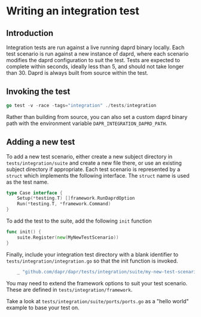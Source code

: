 # Writing an integration test

## Introduction

Integration tests are run against a live running daprd binary locally. Each test
scenario is run against a new instance of daprd, where each scenario modifies
the daprd configuration to suit the test. Tests are expected to complete within
seconds, ideally less than 5, and should not take longer than 30. Daprd is
always built from source within the test.


## Invoking the test

```go
go test -v -race -tags="integration" ./tests/integration
```

Rather than building from source, you can also set a custom daprd binary path
with the environment variable `DAPR_INTEGRATION_DAPRD_PATH`.

## Adding a new test

To add a new test scenario, either create a new subject directory in
`tests/integration/suite` and create a new file there, or use an existing
subject directory if appropriate. Each test scenario is represented by a
`struct` which implements the following interface. The `struct` name is used as
the test name.

```go
type Case interface {
	Setup(*testing.T) []framework.RunDaprdOption
	Run(*testing.T, *framework.Command)
}
```

To add the test to the suite, add the following `init` function

```go
func init() {
	suite.Register(new(MyNewTestScenario))
}
```

Finally, include your integration test directory with a blank identifier to
`tests/integration/integration.go` so that the init function is invoked.

```go
	_ "github.com/dapr/dapr/tests/integration/suite/my-new-test-scenario"
```

You may need to extend the framework options to suit your test scenario. These
are defined in `tests/integration/framework`.

Take a look at `tests/integration/suite/ports/ports.go` as a "hello world"
example to base your test on.
